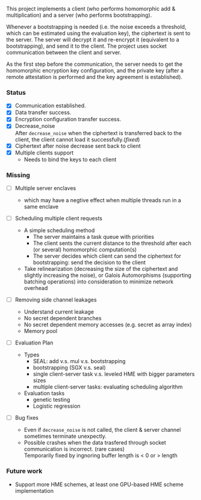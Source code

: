 This project implements a client (who performs homomorphic add & multiplication) and a server (who performs bootstrapping).  

Whenever a bootstrapping is needed (i.e. the noise exceeds a threshold, which can be estimated using the evaluation key), the ciphertext is sent to the server. The server will decrypt it and re-encrypt it (equivalent to a bootstrapping), and send it to the client. The project uses socket communication between the client and server.   

As the first step before the communication, the server needs to get the homomorphic encryption key configuration, and the private key (after a remote attestation is performed and the key agreement is established).

### Status
- [X] Communication established.
- [X] Data transfer success.
- [X] Encryption configuration transfer success.
- [X] Decrease_noise   
After ``decrease_noise`` when the ciphertext is transferred back to the client, the client cannot load it successfully.(_fixed_) 
- [X] Ciphertext after noise decrease sent back to client
- [X] Multiple clients support
  - Needs to bind the keys to each client
  
### Missing
- [ ] Multiple server enclaves
  - which may have a negtive effect when multiple threads run in a same enclave
- [ ] Scheduling multiple client requests
  - A simple scheduling method
    - The server maintains a task queue with priorities
    - The client sents the current distance to the threshold after each (or several) homomorphic computation(s)
    - The server decides which client can send the ciphertext for bootstrapping: send the decision to the client
  - Take relinearization (decreasing the size of the ciphertext and slightly increasing the noise), or Galois Automorphisms (supporting batching operations) into consideration to minimize network overhead
- [ ] Removing side channel leakages
  - Understand current leakage
  - No secret dependent branches
  - No secret dependent memory accesses (e.g. secret as array index)
  - Memory pool
- [ ] Evaluation Plan
  - Types
    - SEAL: add v.s. mul v.s. bootstrapping
    - bootstrapping (SGX v.s. seal)
    - single client-server task v.s. leveled HME with bigger parameters sizes
    - multiple client-server tasks: evaluating scheduling algorithm
  - Evaluation tasks
    - genetic testing
    - Logistic regression
    
- [ ] Bug fixes
  - Even if ``decrease_noise`` is not called, the client & server channel sometimes terminate unexpectly.
  - Possible crashes when the data trasfered through socket communication is incorrect. (rare cases)   
    Temporarily fixed by ingnoring buffer length is < 0 or > length

### Future work
- Support more HME schemes, at least one GPU-based HME scheme implementation
